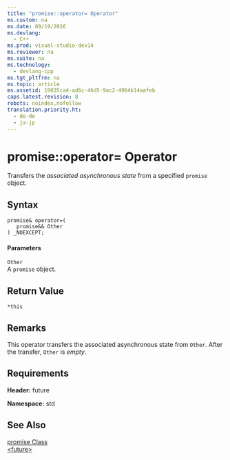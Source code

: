```yaml
---
title: "promise::operator= Operator"
ms.custom: na
ms.date: 09/19/2016
ms.devlang: 
  - C++
ms.prod: visual-studio-dev14
ms.reviewer: na
ms.suite: na
ms.technology: 
  - devlang-cpp
ms.tgt_pltfrm: na
ms.topic: article
ms.assetid: 19035ca4-ad6c-46d5-9ac2-4964b14aafeb
caps.latest.revision: 8
robots: noindex,nofollow
translation.priority.ht: 
  - de-de
  - ja-jp
---
```

# promise::operator= Operator
Transfers the *associated asynchronous state* from a specified `promise` object.  
  
## Syntax  
  
```  
promise& operator=(  
   promise&& Other  
) _NOEXCEPT;  
```  
  
#### Parameters  
 `Other`  
 A `promise` object.  
  
## Return Value  
 `*this`  
  
## Remarks  
 This operator transfers the associated asynchronous state from `Other`. After the transfer, `Other` is *empty*.  
  
## Requirements  
 **Header:** future  
  
 **Namespace:** std  
  
## See Also  
 [promise Class](../vs140/promise-Class.md)   
 [<future\>](../vs140/-future-.md)